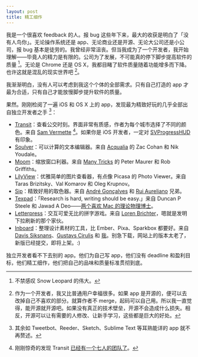 ```yaml
---
layout: post
title: 精工细作
---
```


我是一个很喜欢 feedback 的人。报 bug 这些年下来，最大的收获是明白了「没有人鸟你」。无论操作系统还是 app、无论商业还是开源、无论大公司还是小公司，报 bug 基本是徒劳的。我曾经非常沮丧。但当我成为了一个开发者，我开始理解——毕竟人的精力是有限的。公司为了发展，不可能真的停下脚步提高软件的质量 [^1]。无论是 Chrome 还是 OS X，我都目睹了软件质量随着功能增多而下降。也许这就是混乱的现实世界吧 [^2]。

我渐渐明白，没有人可以考虑到我这个个体的全部需求。只有自己打造的 app 才最为合适，只有自己才能放慢脚步提升软件的质量。

果然。刚刚检阅了一遍 iOS 和 OS X 上的 app，发现最为精致好玩的几乎全部出自独立开发者之手 [^3]：

* [Transit](http://transitapp.com)：查看公交时刻。界面非常有质感，作者为每个城市选择了不同的颜色。来自 [Sam Vermette](http://samvermette.com) [^4]。如果你是 iOS 开发者，一定对 [SVProgressHUD](https://github.com/TransitApp/SVProgressHUD) 有印象。
* [Soulver](http://www.acqualia.com/soulver/)：可以计算的文本编辑器。来自 [Acqualia](http://www.acqualia.com) 的 Zac Cohan 和 Nik Youdale。
* [Moom](http://manytricks.com/moom/)：缩放窗口利器。来自 [Many Tricks](http://manytricks.com) 的 Peter Maurer 和 Rob Griffiths。
* [LilyView](http://lilyviewapp.com)：优雅简单的图片查看器，有点像 Picasa 的 Photo Viewer。来自 Taras Brizitsky、Val Komarov 和 Oleg Krupnov。
* [Sip](http://theolabrothers.com)：精致好用的取色器。来自 [André Gonçalves](http://andre-goncalves.com) 和 [Rui Aureliano](http://ruiaureliano.com) 兄弟。
* [Texpad](https://www.texpadapp.com)：「Research is hard, writing should be easy.」来自 Duncan P Steele 和 Jawad A Deo——[两个喜欢 Mac 的理论物理博士](https://www.texpadapp.com/aboutus)。
* [Letterpress](http://www.atebits.com/letterpress/)：交互可爱无比的拼字游戏。来自 [Loren Brichter](https://twitter.com/lorenb)，嗯就是发明下拉刷新的那个家伙。
* [Inboard](http://inboardapp.com)：整理设计素材的工具，比 Ember、Pixa、Sparkbox 都要好。来自 [Davis Siksnans](https://twitter.com/davissiksnans)、[Gustavs Cirulis](http://gustavscirulis.com) 和 [我](http://xhacker.im)。别急下载，网站上的版本太老了，新版已经提交，即将上架。:)

独立开发者看不下去别的 app。他们为自己写 app，他们没有 deadline 和盈利目标，他们精工细作，他们把自己的品味和质量标准贯彻到底。

[^1]: 不禁感叹 Snow Leopard 的伟大。
[^2]: 作为一个开发者，我又比普通用户幸福很多。如果 app 是开源的，便可以去改掉自己不喜欢的部分。就算作者不 merge，起码可以自己用。所以我一直觉得，能开源就开源吧。如果没有真正的技术壁垒，开源不会造成什么损失。相反，开源可以让有需要的人修改、让新手学习，这些都是巨大的好处。
[^3]: 其余如 Tweetbot、Reeder、Sketch、Sublime Text 等耳熟能详的 app 就不再赘述。
[^4]: 刚刚惊奇的发现 Transit [已经有一个七人的团队了](http://transitapp.com/about)。

